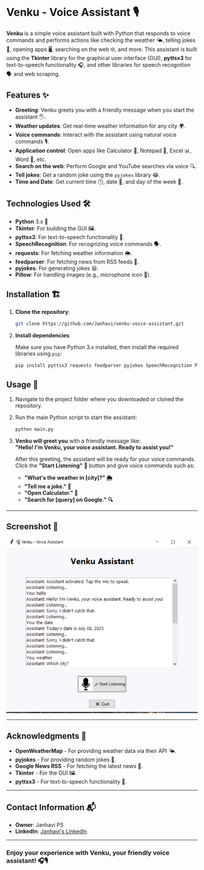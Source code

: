 # Venku - Voice Assistant 🎙️

**Venku** is a simple voice assistant built with Python that responds to voice commands and performs actions like checking the weather 🌤️, telling jokes 🤣, opening apps 🖥️, searching on the web 🌐, and more. This assistant is built using the **Tkinter** library for the graphical user interface (GUI), **pyttsx3** for text-to-speech functionality 🎧, and other libraries for speech recognition 🗣️ and web scraping.

## Features ✨
- **Greeting**: Venku greets you with a friendly message when you start the assistant 🖐️.
- **Weather updates**: Get real-time weather information for any city 🌍.
- **Voice commands**: Interact with the assistant using natural voice commands 🎙️.
- **Application control**: Open apps like Calculator 🧮, Notepad 📝, Excel 📊, Word 📃, etc.
- **Search on the web**: Perform Google and YouTube searches via voice 🔍.
- **Tell jokes**: Get a random joke using the `pyjokes` library 😂.
- **Time and Date**: Get current time 🕒, date 📅, and day of the week 📆.

## Technologies Used 🛠️
- **Python** 3.x 🐍
- **Tkinter**: For building the GUI 🖼️.
- **pyttsx3**: For text-to-speech functionality 🎤.
- **SpeechRecognition**: For recognizing voice commands 🗣️.
- **requests**: For fetching weather information 🌦️.
- **feedparser**: For fetching news from RSS feeds 📰.
- **pyjokes**: For generating jokes 😆.
- **Pillow**: For handling images (e.g., microphone icon 🎤).

## Installation 🏗️

1. **Clone the repository**:

    ```bash
    git clone https://github.com/Janhavi/venku-voice-assistant.git
    ```

2. **Install dependencies**:

    Make sure you have Python 3.x installed, then install the required libraries using `pip`:

    ```bash
    pip install pyttsx3 requests feedparser pyjokes SpeechRecognition Pillow
    ```

## Usage 🚀

1. Navigate to the project folder where you downloaded or cloned the repository.
2. Run the main Python script to start the assistant:

    ```bash
    python main.py
    ```

3. **Venku will greet you** with a friendly message like:  
   **"Hello! I'm Venku, your voice assistant. Ready to assist you!"**
   
   After this greeting, the assistant will be ready for your voice commands. Click the **"Start Listening"** 🎤 button and give voice commands such as:
    - **"What's the weather in [city]?" 🌦️**
    - **"Tell me a joke." 🤣**
    - **"Open Calculator." 🧮**
    - **"Search for [query] on Google." 🔍**

---

## Screenshot 📸

![Voice assistant snapshot](https://github.com/Janhavi-07/Voice_Assistant/blob/main/voice_assistant.png)


---

## Acknowledgments 🙏
- **OpenWeatherMap** - For providing weather data via their API 🌤️.
- **pyjokes** - For providing random jokes 🤡.
- **Google News RSS** - For fetching the latest news 📰.
- **Tkinter** - For the GUI 🖼️.
- **pyttsx3** - For text-to-speech functionality 🎤.

---

## Contact Information 📬

- **Owner**: Janhavi PS
- **LinkedIn**: [Janhavi's LinkedIn](https://www.linkedin.com/in/janhavi-ps/)

---

### Enjoy your experience with **Venku**, your friendly voice assistant! 🎧🎙️
